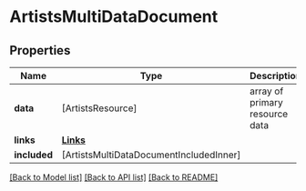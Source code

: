 # ArtistsMultiDataDocument

## Properties
Name | Type | Description | Notes
------------ | ------------- | ------------- | -------------
**data** | [ArtistsResource] | array of primary resource data | [optional] 
**links** | [**Links**](Links.md) |  | [optional] 
**included** | [ArtistsMultiDataDocumentIncludedInner] |  | [optional] 

[[Back to Model list]](../README.md#documentation-for-models) [[Back to API list]](../README.md#documentation-for-api-endpoints) [[Back to README]](../README.md)


